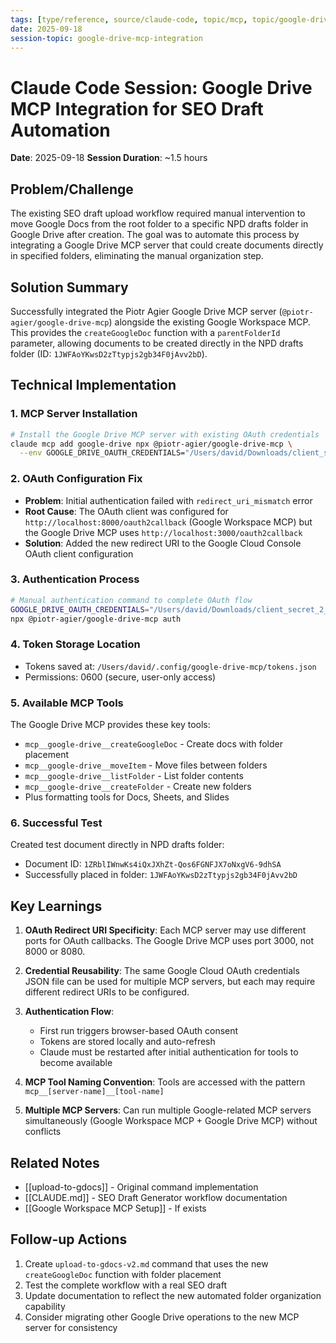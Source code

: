 ```yaml
---
tags: [type/reference, source/claude-code, topic/mcp, topic/google-drive, topic/oauth, client/seed, status/final]
date: 2025-09-18
session-topic: google-drive-mcp-integration
---
```


# Claude Code Session: Google Drive MCP Integration for SEO Draft Automation

**Date**: 2025-09-18
**Session Duration**: ~1.5 hours

## Problem/Challenge

The existing SEO draft upload workflow required manual intervention to move Google Docs from the root folder to a specific NPD drafts folder in Google Drive after creation. The goal was to automate this process by integrating a Google Drive MCP server that could create documents directly in specified folders, eliminating the manual organization step.

## Solution Summary

Successfully integrated the Piotr Agier Google Drive MCP server (`@piotr-agier/google-drive-mcp`) alongside the existing Google Workspace MCP. This provides the `createGoogleDoc` function with a `parentFolderId` parameter, allowing documents to be created directly in the NPD drafts folder (ID: `1JWFAoYKwsD2zTtypjs2gb34F0jAvv2bD`).

## Technical Implementation

### 1. MCP Server Installation
```bash
# Install the Google Drive MCP server with existing OAuth credentials
claude mcp add google-drive npx @piotr-agier/google-drive-mcp \
  --env GOOGLE_DRIVE_OAUTH_CREDENTIALS="/Users/david/Downloads/client_secret_2_918777191801-qrkinm674lchubfupi1vq03ohcin4vae.apps.googleusercontent.com.json"
```

### 2. OAuth Configuration Fix
- **Problem**: Initial authentication failed with `redirect_uri_mismatch` error
- **Root Cause**: The OAuth client was configured for `http://localhost:8000/oauth2callback` (Google Workspace MCP) but the Google Drive MCP uses `http://localhost:3000/oauth2callback`
- **Solution**: Added the new redirect URI to the Google Cloud Console OAuth client configuration

### 3. Authentication Process
```bash
# Manual authentication command to complete OAuth flow
GOOGLE_DRIVE_OAUTH_CREDENTIALS="/Users/david/Downloads/client_secret_2_918777191801-qrkinm674lchubfupi1vq03ohcin4vae.apps.googleusercontent.com.json" \
npx @piotr-agier/google-drive-mcp auth
```

### 4. Token Storage Location
- Tokens saved at: `/Users/david/.config/google-drive-mcp/tokens.json`
- Permissions: 0600 (secure, user-only access)

### 5. Available MCP Tools
The Google Drive MCP provides these key tools:
- `mcp__google-drive__createGoogleDoc` - Create docs with folder placement
- `mcp__google-drive__moveItem` - Move files between folders
- `mcp__google-drive__listFolder` - List folder contents
- `mcp__google-drive__createFolder` - Create new folders
- Plus formatting tools for Docs, Sheets, and Slides

### 6. Successful Test
Created test document directly in NPD drafts folder:
- Document ID: `1ZRblIWnwKs4iQxJXhZt-Qos6FGNFJX7oNxgV6-9dhSA`
- Successfully placed in folder: `1JWFAoYKwsD2zTtypjs2gb34F0jAvv2bD`

## Key Learnings

1. **OAuth Redirect URI Specificity**: Each MCP server may use different ports for OAuth callbacks. The Google Drive MCP uses port 3000, not 8000 or 8080.

2. **Credential Reusability**: The same Google Cloud OAuth credentials JSON file can be used for multiple MCP servers, but each may require different redirect URIs to be configured.

3. **Authentication Flow**:
   - First run triggers browser-based OAuth consent
   - Tokens are stored locally and auto-refresh
   - Claude must be restarted after initial authentication for tools to become available

4. **MCP Tool Naming Convention**: Tools are accessed with the pattern `mcp__[server-name]__[tool-name]`

5. **Multiple MCP Servers**: Can run multiple Google-related MCP servers simultaneously (Google Workspace MCP + Google Drive MCP) without conflicts

## Related Notes

- [[upload-to-gdocs]] - Original command implementation
- [[CLAUDE.md]] - SEO Draft Generator workflow documentation
- [[Google Workspace MCP Setup]] - If exists

## Follow-up Actions

1. Create `upload-to-gdocs-v2.md` command that uses the new `createGoogleDoc` function with folder placement
2. Test the complete workflow with a real SEO draft
3. Update documentation to reflect the new automated folder organization capability
4. Consider migrating other Google Drive operations to the new MCP server for consistency
